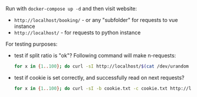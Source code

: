 Run with `docker-compose up -d` and then visit website:
- `http://localhost/booking/` - or any "subfolder" for requests to vue instance
- `http://localhost/` - for requests to python instance


For testing purposes:

- test if split ratio is "ok"? Following command will make n-requests:

	```bash
	for x in {1..100}; do curl -sI http://localhost/$(cat /dev/urandom | tr -dc 'a-zA-Z0-9' | fold -w 32 | head -n 1)/ | tail -3; done;
	```

- test if cookie is set correctly, and successfully read on next requests?

	```bash
	for x in {1..100}; do curl -sI -b cookie.txt -c cookie.txt http://localhost/$(cat /dev/urandom | tr -dc 'a-zA-Z0-9' | fold -w 32 | head -n 1)/ | tail -3; done;
	```
